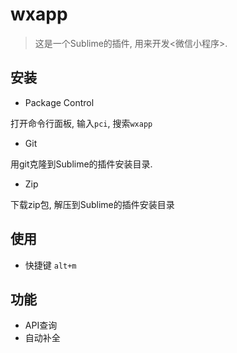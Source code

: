 # wxapp
> 这是一个Sublime的插件, 用来开发&lt;微信小程序>.


## 安装

- Package Control

打开命令行面板, 输入`pci`, 搜索`wxapp`

- Git

用git克隆到Sublime的插件安装目录.

- Zip

下载zip包, 解压到Sublime的插件安装目录


## 使用

- 快捷键
`alt+m`


## 功能

- API查询
- 自动补全



